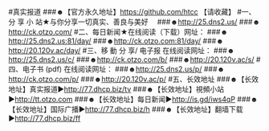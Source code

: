 #真实报道
###☻【官方永久地址】https://github.com/htcc 【请收藏】
#一、分 享 小 站★与你分享一切真实、善良与美好　
###☻http://25.dns2.us/
###☻http://ck.otzo.com/
#二、每日新闻★在线阅读（下载）网址：
###☻http://25.dns2.us:81/day/
###☻http://ck.otzo.com:81/day/
###☻http://20.120v.ac/day/
#三、移 動 分 享/ 电子报 在线阅读网址：
###☻http://25.dns2.us/c/
###☻http://ck.otzo.com/b/
###☻http://20.120v.ac/s/
#四、电子书 (pdf) 在线阅读网址：
###☻http://25.dns2.us/p/
###☻http://ck.otzo.com/p/
###☻http://20.120v.ac/p/
#五、长效地址
###☻【长效地址】真实报道►http://77.dhcp.biz/tv
###☻【长效地址】視頻小站►http://tt.otzo.com
###☻【长效地址】每日新闻►http://is.gd/iws4qP
###☻【长效地址】国际广播►http://77.dhcp.biz/h
###☻【长效地址】翻墙下载►http://77.dhcp.biz/ff
